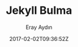 ---
title: "Jekyll Bulma"
github: https://github.com/erayaydin/jekyll-bulma
demo: https://erayaydin.github.io/jekyll-bulma/
author: Eray Aydın

ssg:
  - Jekyll
cms:
  - No Cms
date: 2017-02-02T09:36:52Z
github_branch: master
stale: true
---